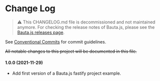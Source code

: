 # Change Log

> :warning: This CHANGELOG.md file is decommissioned and not maintained anymore. For checking the release notes of Bauta.js, please see the [Bauta.js releases page](https://github.com/axa-group/bauta.js/releases).

See [Conventional Commits](https://conventionalcommits.org) for commit guidelines.

~~All notable changes to this project will be documented in this file.~~

#### 1.0.0 (2021-11-29)

- Add first version of a Bauta.js fastify project example.